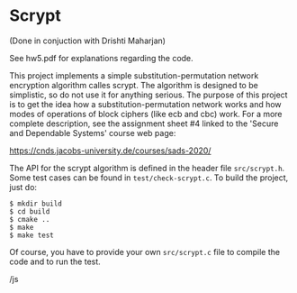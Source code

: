 # Scrypt

(Done in conjuction with Drishti Maharjan)

See hw5.pdf for explanations regarding the code.

This project implements a simple substitution-permutation network
encryption algorithm calles scrypt. The algorithm is designed to be
simplistic, so do not use it for anything serious. The purpose of this
project is to get the idea how a substitution-permutation network
works and how modes of operations of block ciphers (like ecb and cbc)
work. For a more complete description, see the assignment sheet #4
linked to the 'Secure and Dependable Systems' course web page:

https://cnds.jacobs-university.de/courses/sads-2020/

The API for the scrypt algorithm is defined in the header file
`src/scrypt.h`. Some test cases can be found in
`test/check-scrypt.c`. To build the project, just do:

    $ mkdir build
    $ cd build
    $ cmake ..
    $ make
    $ make test

Of course, you have to provide your own `src/scrypt.c` file to compile
the code and to run the test.

/js
